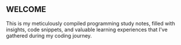 ## WELCOME

This is my meticulously compiled programming study notes, filled with insights, code snippets, and valuable learning experiences that I've gathered during my coding journey.